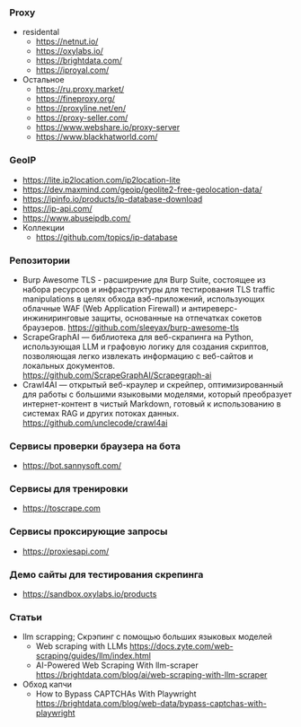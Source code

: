 ### Proxy

- residental
    - https://netnut.io/
    - https://oxylabs.io/
    - https://brightdata.com/
    - https://iproyal.com/
- Остальное
    - https://ru.proxy.market/
    - https://fineproxy.org/
    - https://proxyline.net/en/
    - https://proxy-seller.com/
    - https://www.webshare.io/proxy-server
    - https://www.blackhatworld.com/

### GeoIP

- https://lite.ip2location.com/ip2location-lite
- https://dev.maxmind.com/geoip/geolite2-free-geolocation-data/
- https://ipinfo.io/products/ip-database-download
- https://ip-api.com/
- https://www.abuseipdb.com/
- Коллекции
    - https://github.com/topics/ip-database

### Репозитории

- Burp Awesome TLS - расширение для Burp Suite, состоящее из набора ресурсов и инфраструктуры для тестирования TLS traffic manipulations в целях обхода вэб-приложений, использующих облачные WAF (Web Application Firewall) и антиреверс-инжиниринговые защиты, основанные на отпечатках сокетов браузеров. https://github.com/sleeyax/burp-awesome-tls
- ScrapeGraphAI — библиотека для веб-скрапинга на Python, использующая LLM и графовую логику для создания скриптов, позволяющая легко извлекать информацию с веб-сайтов и локальных документов. https://github.com/ScrapeGraphAI/Scrapegraph-ai
- Crawl4AI — открытый веб-краулер и скрейпер, оптимизированный для работы с большими языковыми моделями, который преобразует интернет-контент в чистый Markdown, готовый к использованию в системах RAG и других потоках данных. https://github.com/unclecode/crawl4ai

### Сервисы проверки браузера на бота

- https://bot.sannysoft.com/

### Сервисы для тренировки

- https://toscrape.com

### Сервисы проксирующие запросы

- https://proxiesapi.com/

### Демо сайты для тестирования скрепинга

- https://sandbox.oxylabs.io/products

### Статьи

- llm scrapping; Скрэпинг с помощью больших языковых моделей
    - Web scraping with LLMs https://docs.zyte.com/web-scraping/guides/llm/index.html
    - AI-Powered Web Scraping With llm-scraper https://brightdata.com/blog/ai/web-scraping-with-llm-scraper
- Обход капчи
    - How to Bypass CAPTCHAs With Playwright https://brightdata.com/blog/web-data/bypass-captchas-with-playwright